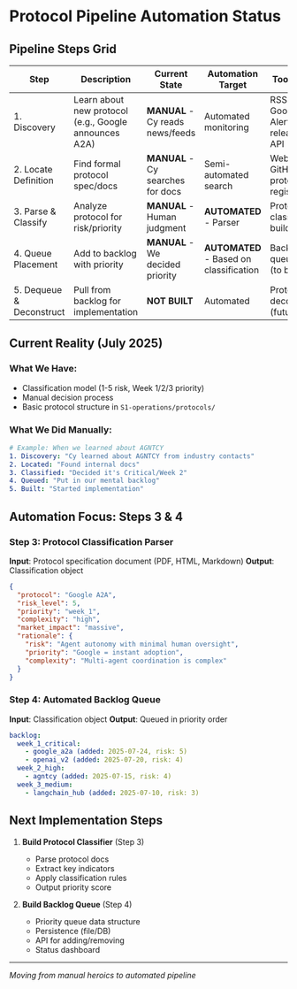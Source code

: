 # Protocol Pipeline Automation Status

## Pipeline Steps Grid

| Step | Description | Current State | Automation Target | Tool/System |
|------|-------------|---------------|-------------------|-------------|
| 1. Discovery | Learn about new protocol (e.g., Google announces A2A) | **MANUAL** - Cy reads news/feeds | Automated monitoring | RSS feeds, Google Alerts, GitHub releases, HN API |
| 2. Locate Definition | Find formal protocol spec/docs | **MANUAL** - Cy searches for docs | Semi-automated search | Web scraper, GitHub API, protocol registries |
| 3. Parse & Classify | Analyze protocol for risk/priority | **MANUAL** - Human judgment | **AUTOMATED** - Parser | Protocol classifier (to build) |
| 4. Queue Placement | Add to backlog with priority | **MANUAL** - We decided priority | **AUTOMATED** - Based on classification | Backlog queue system (to build) |
| 5. Dequeue & Deconstruct | Pull from backlog for implementation | **NOT BUILT** | Automated | Protocol deconstructor (future) |

## Current Reality (July 2025)

### What We Have:
- Classification model (1-5 risk, Week 1/2/3 priority)
- Manual decision process
- Basic protocol structure in `S1-operations/protocols/`

### What We Did Manually:
```yaml
# Example: When we learned about AGNTCY
1. Discovery: "Cy learned about AGNTCY from industry contacts"
2. Located: "Found internal docs"
3. Classified: "Decided it's Critical/Week 2"
4. Queued: "Put in our mental backlog"
5. Built: "Started implementation"
```

## Automation Focus: Steps 3 & 4

### Step 3: Protocol Classification Parser
**Input**: Protocol specification document (PDF, HTML, Markdown)
**Output**: Classification object
```json
{
  "protocol": "Google A2A",
  "risk_level": 5,
  "priority": "week_1",
  "complexity": "high",
  "market_impact": "massive",
  "rationale": {
    "risk": "Agent autonomy with minimal human oversight",
    "priority": "Google = instant adoption",
    "complexity": "Multi-agent coordination is complex"
  }
}
```

### Step 4: Automated Backlog Queue
**Input**: Classification object
**Output**: Queued in priority order
```yaml
backlog:
  week_1_critical:
    - google_a2a (added: 2025-07-24, risk: 5)
    - openai_v2 (added: 2025-07-20, risk: 4)
  week_2_high:
    - agntcy (added: 2025-07-15, risk: 4)
  week_3_medium:
    - langchain_hub (added: 2025-07-10, risk: 3)
```

## Next Implementation Steps

1. **Build Protocol Classifier** (Step 3)
   - Parse protocol docs
   - Extract key indicators
   - Apply classification rules
   - Output priority score

2. **Build Backlog Queue** (Step 4)
   - Priority queue data structure
   - Persistence (file/DB)
   - API for adding/removing
   - Status dashboard

---

*Moving from manual heroics to automated pipeline*